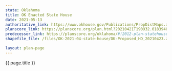 ```yaml
---
state: Oklahoma
title: OK Enacted State House
date: 2021-05-13
authoritative_link: https://www.okhouse.gov/Publications/PropDistMaps.aspx
planscore_link: https://planscore.org/plan.html?20210421T190932.018394874Z
predecessor_link: https://planscore.org/oklahoma/#!2012-plan-statehouse-eg
shapefile_file: /files/OK-2021-04-state-house/OK-Proposed_HD_20210423.zip

layout: plan-page
---
```


{{ page.title }}
